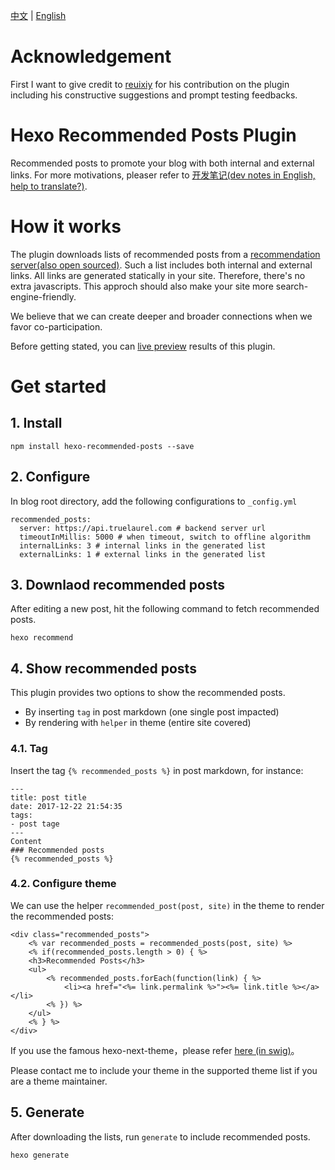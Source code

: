 [中文](README.md) | [English](README-en.md)

# Acknowledgement
First I want to give credit to [reuixiy](https://reuixiy.github.io/) for his contribution on the plugin including his constructive suggestions and prompt testing feedbacks.

# Hexo Recommended Posts Plugin
Recommended posts to promote your blog with both internal and external links. For more motivations, pleaser refer to [开发笔记(dev notes in English, help to translate?)](https://hui-wang.info/2017/12/22/%E5%AE%89%E5%8F%AF%E6%8E%A8%E8%8D%90%E7%B3%BB%E7%BB%9F%E5%BC%80%E5%8F%91%E7%AC%94%E8%AE%B0%EF%BC%881%EF%BC%89/).

# How it works
The plugin downloads lists of recommended posts from a [recommendation server(also open sourced)](https://github.com/huiwang/encore). Such a list includes both internal and external links.
All links are generated statically in your site. Therefore, there's no extra javascripts. This approch should also make your site more search-engine-friendly.

We believe that we can create deeper and broader connections when we favor co-participation.   

Before getting stated, you can [live preview](https://hui-wang.info) results of this plugin.

# Get started

## 1. Install

```
npm install hexo-recommended-posts --save
```
## 2. Configure

In blog root directory, add the following configurations to `_config.yml`
```
recommended_posts:
  server: https://api.truelaurel.com # backend server url
  timeoutInMillis: 5000 # when timeout, switch to offline algorithm
  internalLinks: 3 # internal links in the generated list
  externalLinks: 1 # external links in the generated list
```

## 3. Downlaod recommended posts

After editing a new post, hit the following command to fetch recommended posts.
```
hexo recommend
```
## 4. Show recommended posts

This plugin provides two options to show the recommended posts.
- By inserting `tag` in post markdown (one single post impacted)
- By rendering with `helper` in theme (entire site covered)

### 4.1. Tag

Insert the tag `{% recommended_posts %}` in post markdown, for instance:
```
---
title: post title
date: 2017-12-22 21:54:35
tags:
- post tage
---
Content
### Recommended posts
{% recommended_posts %}
```

### 4.2. Configure theme

We can use the helper `recommended_post(post, site)` in the theme to render the recommended posts:
```
<div class="recommended_posts">
    <% var recommended_posts = recommended_posts(post, site) %>
    <% if(recommended_posts.length > 0) { %>
    <h3>Recommended Posts</h3>
    <ul>
        <% recommended_posts.forEach(function(link) { %>
            <li><a href="<%= link.permalink %>"><%= link.title %></a></li>
        <% }) %>
    </ul>
    <% } %> 
</div>
```
If you use the famous hexo-next-theme，please refer [here (in swig)](https://github.com/huiwang/hexo-theme-next/commit/08d07dd1d4af174d4532dda00b7dbf9cae701f36)。

Please contact me to include your theme in the supported theme list if you are a theme maintainer.

## 5. Generate 

After downloading the lists, run `generate` to include recommended posts.
```
hexo generate
```

